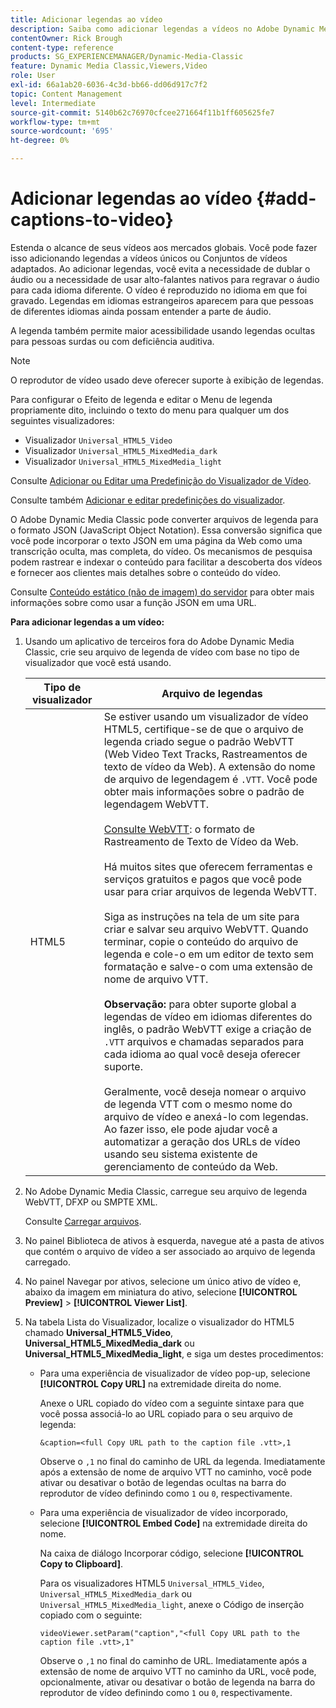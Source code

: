 ```yaml
---
title: Adicionar legendas ao vídeo
description: Saiba como adicionar legendas a vídeos no Adobe Dynamic Media Classic.
contentOwner: Rick Brough
content-type: reference
products: SG_EXPERIENCEMANAGER/Dynamic-Media-Classic
feature: Dynamic Media Classic,Viewers,Video
role: User
exl-id: 66a1ab20-6036-4c3d-bb66-dd06d917c7f2
topic: Content Management
level: Intermediate
source-git-commit: 5140b62c76970cfcee271664f11b1ff605625fe7
workflow-type: tm+mt
source-wordcount: '695'
ht-degree: 0%

---
```


# Adicionar legendas ao vídeo {#add-captions-to-video}

Estenda o alcance de seus vídeos aos mercados globais. Você pode fazer isso adicionando legendas a vídeos únicos ou Conjuntos de vídeos adaptados. Ao adicionar legendas, você evita a necessidade de dublar o áudio ou a necessidade de usar alto-falantes nativos para regravar o áudio para cada idioma diferente. O vídeo é reproduzido no idioma em que foi gravado. Legendas em idiomas estrangeiros aparecem para que pessoas de diferentes idiomas ainda possam entender a parte de áudio.

A legenda também permite maior acessibilidade usando legendas ocultas para pessoas surdas ou com deficiência auditiva.

>[!NOTE]
>
>O reprodutor de vídeo usado deve oferecer suporte à exibição de legendas.

Para configurar o Efeito de legenda e editar o Menu de legenda propriamente dito, incluindo o texto do menu para qualquer um dos seguintes visualizadores:

* Visualizador `Universal_HTML5_Video`
* Visualizador `Universal_HTML5_MixedMedia_dark`
* Visualizador `Universal_HTML5_MixedMedia_light`

Consulte [Adicionar ou Editar uma Predefinição do Visualizador de Vídeo](previewing-videos-video-viewer.md#adding_or_editing_a_video_viewer_preset).

Consulte também [Adicionar e editar predefinições do visualizador](application-setup.md#adding_and_editing_viewer_presets).

O Adobe Dynamic Media Classic pode converter arquivos de legenda para o formato JSON (JavaScript Object Notation). Essa conversão significa que você pode incorporar o texto JSON em uma página da Web como uma transcrição oculta, mas completa, do vídeo. Os mecanismos de pesquisa podem rastrear e indexar o conteúdo para facilitar a descoberta dos vídeos e fornecer aos clientes mais detalhes sobre o conteúdo do vídeo.

Consulte [Conteúdo estático (não de imagem) do servidor](https://experienceleague.adobe.com/pt-br/docs/dynamic-media-developer-resources/image-serving-api/image-serving-api/c-serving-static-nonimage-contents#image-serving-api) para obter mais informações sobre como usar a função JSON em uma URL.

**Para adicionar legendas a um vídeo:**

1. Usando um aplicativo de terceiros fora do Adobe Dynamic Media Classic, crie seu arquivo de legenda de vídeo com base no tipo de visualizador que você está usando.

   | Tipo de visualizador | Arquivo de legendas |
   |--- |--- |
   | HTML5 | Se estiver usando um visualizador de vídeo HTML5, certifique-se de que o arquivo de legenda criado segue o padrão WebVTT (Web Video Text Tracks, Rastreamentos de texto de vídeo da Web). A extensão do nome de arquivo de legendagem é `.VTT`. Você pode obter mais informações sobre o padrão de legendagem WebVTT.<br><br>[Consulte WebVTT](https://w3c.github.io/webvtt/): o formato de Rastreamento de Texto de Vídeo da Web. <br><br>Há muitos sites que oferecem ferramentas e serviços gratuitos e pagos que você pode usar para criar arquivos de legenda WebVTT. <br><br>Siga as instruções na tela de um site para criar e salvar seu arquivo WebVTT. Quando terminar, copie o conteúdo do arquivo de legenda e cole-o em um editor de texto sem formatação e salve-o com uma extensão de nome de arquivo VTT. <br><br><b>Observação:</b> para obter suporte global a legendas de vídeo em idiomas diferentes do inglês, o padrão WebVTT exige a criação de `.VTT` arquivos e chamadas separados para cada idioma ao qual você deseja oferecer suporte. <br><br>Geralmente, você deseja nomear o arquivo de legenda VTT com o mesmo nome do arquivo de vídeo e anexá-lo com legendas. Ao fazer isso, ele pode ajudar você a automatizar a geração dos URLs de vídeo usando seu sistema existente de gerenciamento de conteúdo da Web. |

1. No Adobe Dynamic Media Classic, carregue seu arquivo de legenda WebVTT, DFXP ou SMPTE XML.

   Consulte [Carregar arquivos](uploading-files.md#uploading_files).

1. No painel Biblioteca de ativos à esquerda, navegue até a pasta de ativos que contém o arquivo de vídeo a ser associado ao arquivo de legenda carregado.
1. No painel Navegar por ativos, selecione um único ativo de vídeo e, abaixo da imagem em miniatura do ativo, selecione **[!UICONTROL Preview]** > **[!UICONTROL Viewer List]**.
1. Na tabela Lista do Visualizador, localize o visualizador do HTML5 chamado **Universal_HTML5_Video**, **Universal_HTML5_MixedMedia_dark** ou **Universal_HTML5_MixedMedia_light**, e siga um destes procedimentos:

   * Para uma experiência de visualizador de vídeo pop-up, selecione **[!UICONTROL Copy URL]** na extremidade direita do nome.

     Anexe o URL copiado do vídeo com a seguinte sintaxe para que você possa associá-lo ao URL copiado para o seu arquivo de legenda:

     `&caption=<full Copy URL path to the caption file .vtt>,1`

     Observe o `,1` no final do caminho de URL da legenda. Imediatamente após a extensão de nome de arquivo VTT no caminho, você pode ativar ou desativar o botão de legendas ocultas na barra do reprodutor de vídeo definindo como `1` ou `0`, respectivamente.

   * Para uma experiência de visualizador de vídeo incorporado, selecione **[!UICONTROL Embed Code]** na extremidade direita do nome.

     Na caixa de diálogo Incorporar código, selecione **[!UICONTROL Copy to Clipboard]**.

     Para os visualizadores HTML5 `Universal_HTML5_Video`, `Universal_HTML5_MixedMedia_dark` ou `Universal_HTML5_MixedMedia_light`, anexe o Código de inserção copiado com o seguinte:

     `videoViewer.setParam("caption","<full Copy URL path to the caption file .vtt>,1"`

     Observe o `,1` no final do caminho de URL. Imediatamente após a extensão de nome de arquivo VTT no caminho da URL, você pode, opcionalmente, ativar ou desativar o botão de legenda na barra do reprodutor de vídeo definindo como `1` ou `0`, respectivamente.
